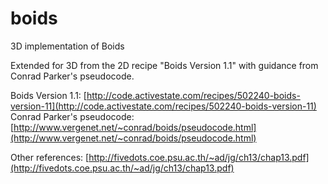 boids
=====

3D implementation of Boids 

Extended for 3D from the 2D recipe "Boids Version 1.1" with guidance from Conrad Parker's pseudocode.

Boids Version 1.1: [http://code.activestate.com/recipes/502240-boids-version-11](http://code.activestate.com/recipes/502240-boids-version-11)
Conrad Parker's pseudocode: [http://www.vergenet.net/~conrad/boids/pseudocode.html](http://www.vergenet.net/~conrad/boids/pseudocode.html)

Other references:
[http://fivedots.coe.psu.ac.th/~ad/jg/ch13/chap13.pdf](http://fivedots.coe.psu.ac.th/~ad/jg/ch13/chap13.pdf)